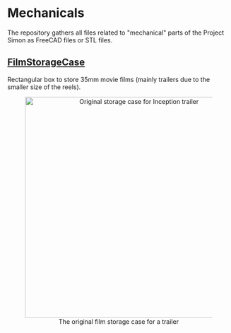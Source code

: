# Mechanicals

The repository gathers all files related to "mechanical" parts of the Project Simon as FreeCAD files or STL files.

## [FilmStorageCase](FilmStorageCase/README.md)
Rectangular box to store 35mm movie films (mainly trailers due to the smaller size of the reels).
<figure align="center">
    <img src="images/FilmStorageCase/original_film_storage_case.jpg" alt="Original storage case for Inception trailer" width="500">
    <figcaption>The original film storage case for a trailer</figcaption>
</figure>